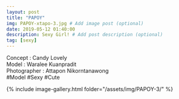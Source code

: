 ```yaml
---
layout: post
title: "PAPOY"
img: PAPOY-xtapo-3.jpg # Add image post (optional)
date: 2019-05-12 01:40:00
description: Sexy Girl! # Add post description (optional)
tag: [sexy]
---
```

Concept : Candy Lovely  
Model : Waralee Kuanpradit  
Photographer : Attapon Nikorntanawong  
#Model #Sexy #Cute

{% include image-gallery.html folder="/assets/img/PAPOY-3/" %}
